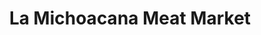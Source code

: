 ---
title: "La Michoacana Meat Market"
url: /dallas/la-michoacana-meat-market-east-r-l-thornton-freeway/
shop: Supermarkt
---